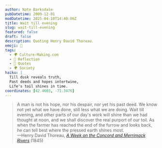 ```yaml
---
author: Nate Barksdale
pubDatetime: 2009-12-01
modDatetime: 2025-04-10T14:40:06Z
title: Wait till evening
slug: wait-till-evening
featured: false
draft: false
description: Quoting Henry David Thoreau.
emoji: 🌾
tags:
  - 🌍 Culture-Making.com
  - 🌅 Reflection
  - 📖 Quotes
  - 🌍 Society
haiku: |
  Till dusk reveals truth,  
  Past deeds and hopes intertwine,  
  Life's toil shines in time.
coordinates: [42.4603, -71.3476]
---
```


> A man is not his hope, nor his despair, nor yet his past deed. We know not yet what we have done, still less what we are doing. Wait till evening, and other parts of our day's work will shine than we had thought at noon, and we shall discover the real purport of our toil. As when the farmer has reached the end of the furrow and looks back, he can tell best where the pressed earth shines most.  
> —Henry David Thoreau, _[A Week on the Concord and Merrimack Rivers](http://books.google.com/books?pg=PA166&dq;=)_ (1845)
